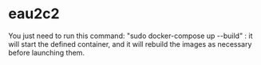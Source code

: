 # eau2c2
You just need to run this command:
"sudo docker-compose up --build" : it will start the defined container, and it will rebuild the images as necessary before launching them. 
